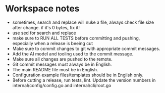 # Workspace notes

- sometimes, search and replace will nuke a file, always check file size after change. if it's 0 bytes, fix it!
- use sed for search and replace
- make sure to RUN ALL TESTS before committing and pushing, especially when a release is beeing cut
- Make sure to commit changes to git with appropriate commit messages.
- Add the AI model and tooling used to the commit message.
- Make sure all changes are pushed to the remote.
- Git commit messages must always be in English.
- The main README file must be in English.
- Configuration example files/templates should be in English only.
- Before cutting a release, run tests, lint. Update the version numbers in internal/config/config.go and  internal/cli/root.go

